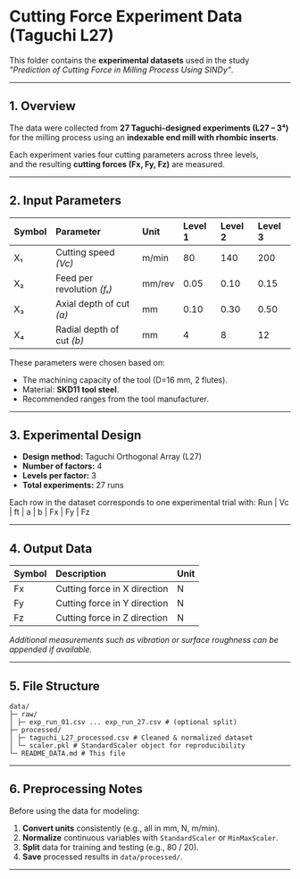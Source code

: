 # Cutting Force Experiment Data (Taguchi L27)

This folder contains the **experimental datasets** used in the study *"Prediction of Cutting Force in Milling Process Using SINDy"*.

---

## 1. Overview

The data were collected from **27 Taguchi-designed experiments (L27 – 3⁴)**  
for the milling process using an **indexable end mill with rhombic inserts**.

Each experiment varies four cutting parameters across three levels,  
and the resulting **cutting forces (Fx, Fy, Fz)** are measured.

---

## 2. Input Parameters

| Symbol | Parameter | Unit | Level 1 | Level 2 | Level 3 |
|:-------|:-----------|:------|:---------|:---------|:---------|
| X₁ | Cutting speed *(Vc)* | m/min | 80 | 140 | 200 |
| X₂ | Feed per revolution *(fₜ)* | mm/rev | 0.05 | 0.10 | 0.15 |
| X₃ | Axial depth of cut *(a)* | mm | 0.10 | 0.30 | 0.50 |
| X₄ | Radial depth of cut *(b)* | mm | 4 | 8 | 12 |

These parameters were chosen based on:
- The machining capacity of the tool (D=16 mm, 2 flutes).
- Material: **SKD11 tool steel**.
- Recommended ranges from the tool manufacturer.

---

## 3. Experimental Design

- **Design method:** Taguchi Orthogonal Array (L27)
- **Number of factors:** 4
- **Levels per factor:** 3
- **Total experiments:** 27 runs

Each row in the dataset corresponds to one experimental trial with: Run | Vc | ft | a | b | Fx | Fy | Fz


---

## 4. Output Data

| Symbol | Description | Unit |
|:--------|:-------------|:------|
| Fx | Cutting force in X direction | N |
| Fy | Cutting force in Y direction | N |
| Fz | Cutting force in Z direction | N |

*Additional measurements such as vibration or surface roughness can be appended if available.*

---

## 5. File Structure

```
data/
├─ raw/
│ ├─ exp_run_01.csv ... exp_run_27.csv # (optional split)
├─ processed/
│ ├─ taguchi_L27_processed.csv # Cleaned & normalized dataset
│ └─ scaler.pkl # StandardScaler object for reproducibility
└─ README_DATA.md # This file
```
---

## 6. Preprocessing Notes

Before using the data for modeling:
1. **Convert units** consistently (e.g., all in mm, N, m/min).  
2. **Normalize** continuous variables with `StandardScaler` or `MinMaxScaler`.  
3. **Split** data for training and testing (e.g., 80 / 20).  
4. **Save** processed results in `data/processed/`.

---